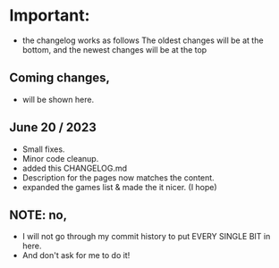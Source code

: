 # Important:

- the changelog works as follows
The oldest changes will be at the bottom, and the newest changes will be at the top

## Coming changes,

- will be shown here.

## June 20 / 2023

- Small fixes.
- Minor code cleanup.
- added this CHANGELOG.md
- Description for the pages now matches the content.
- expanded the games list & made the it nicer. (I hope)

## NOTE: no,

- I will not go through my commit history to put EVERY SINGLE BIT in here.
- And don't ask for me to do it!
